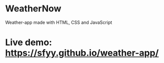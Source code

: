 # WeatherNow
Weather-app made with HTML, CSS and JavaScript
# Live demo: https://sfyy.github.io/weather-app/

